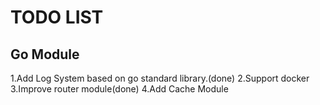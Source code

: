 # TODO LIST

## Go Module
1.Add Log System based on go standard library.(done)
2.Support docker
3.Improve router module(done)
4.Add Cache Module

